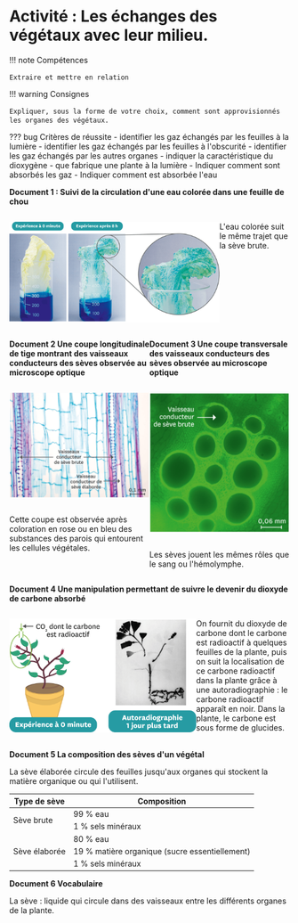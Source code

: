 # Activité : Les échanges des végétaux avec leur milieu.

!!! note Compétences

    Extraire et mettre en relation 

!!! warning Consignes

    Expliquer, sous la forme de votre choix, comment sont approvisionnés les organes des végétaux.

??? bug Critères de réussite
    - identifier les gaz échangés par les feuilles à la lumière
    - identifier les gaz échangés par les feuilles à l'obscurité
    - identifier les gaz échangés par les autres organes
    - indiquer la caractéristique du dioxygène
    - que fabrique une plante à la lumière 
    - Indiquer comment sont absorbés les gaz
    - Indiquer comment est absorbée l'eau






**Document 1 : Suivi de la circulation d'une eau colorée dans une feuille de chou**

<div markdown style="display:flex; flex-direction:row;">
<div markdown style="display:flex; flex:3 1 0;">

![](pictures/seveTige.png)

</div>
<div markdown style="display:flex; flex:1 1 0;">

L'eau colorée suit le même trajet que la sève brute.

</div>
</div>

<div markdown style="display:flex; flex-direction:row;">


<div markdown style="display:flex; flex: 1 1 0; flex-direction:column;">

**Document 2 Une coupe longitudinale de tige montrant des vaisseaux conducteurs des sèves observée au microscope optique**



![](pictures/CLvaisseauxCondseve.png)


Cette coupe est observée après coloration en rose ou en bleu des substances des parois qui entourent les cellules végétales.

</div>


<div markdown style="display:flex;  flex: 1 1 0; flex-direction:column;">


**Document 3 Une coupe transversale des vaisseaux conducteurs des sèves observée au microscope optique**


![](pictures/CTvaisseauxCondseve.png)


Les sèves jouent les mêmes rôles que le sang ou l'hémolymphe.

</div>

</div>


**Document 4 Une manipulation permettant de suivre le devenir du dioxyde de carbone absorbé**

<div markdown style="display:flex; flex-direction:row;">
<div markdown style="display:flex; flex:2 1 0;">

![](pictures/expCarbonePlante.png)


</div>
<div markdown style="display:flex; flex:1 1 0;">

On fournit du dioxyde de carbone dont le carbone est radioactif à quelques feuilles de la plante, puis on suit la localisation de ce carbone radioactif dans la plante grâce à une autoradiographie : le carbone radioactif apparaît en noir. Dans la plante, le carbone est sous forme de glucides.

</div></div>

**Document 5 La composition des sèves d'un végétal**

La sève élaborée circule des feuilles jusqu'aux organes qui stockent la matière organique ou qui l'utilisent.


<table><thead>
  <tr>
    <th> Type de sève </th>
    <th> Composition </th>
  </tr></thead>
<tbody>
  <tr>
    <td rowspan="2"> Sève brute </td>
    <td> 99 % eau</td>
  </tr>
  <tr>
    <td>1 % sels minéraux</td>
  </tr>
  <tr>
    <td rowspan="3">Sève élaborée</td>
    <td>80 % eau</td>
  </tr>
  <tr>
    <td>19 % matière organique (sucre essentiellement)</td>
  </tr>
  <tr>
    <td>1 % sels minéraux 		</td>
  </tr>
</tbody>
</table>


**Document 6 Vocabulaire**

La sève : liquide qui circule dans des vaisseaux entre les différents organes de la plante.


